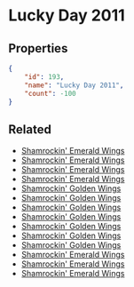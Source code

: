 # Lucky Day 2011

<no description available>

## Properties

```json
{
    "id": 193,
    "name": "Lucky Day 2011",
    "count": -100
}
```

## Related

- [Shamrockin' Emerald Wings](../items/5242-shamrockin-emerald-wings.md)
- [Shamrockin' Emerald Wings](../items/5243-shamrockin-emerald-wings.md)
- [Shamrockin' Emerald Wings](../items/5244-shamrockin-emerald-wings.md)
- [Shamrockin' Emerald Wings](../items/5245-shamrockin-emerald-wings.md)
- [Shamrockin' Golden Wings](../items/5246-shamrockin-golden-wings.md)
- [Shamrockin' Golden Wings](../items/5247-shamrockin-golden-wings.md)
- [Shamrockin' Golden Wings](../items/5248-shamrockin-golden-wings.md)
- [Shamrockin' Golden Wings](../items/5249-shamrockin-golden-wings.md)
- [Shamrockin' Golden Wings](../items/5250-shamrockin-golden-wings.md)
- [Shamrockin' Golden Wings](../items/5251-shamrockin-golden-wings.md)
- [Shamrockin' Golden Wings](../items/5252-shamrockin-golden-wings.md)
- [Shamrockin' Emerald Wings](../items/5241-shamrockin-emerald-wings.md)
- [Shamrockin' Emerald Wings](../items/5240-shamrockin-emerald-wings.md)
- [Shamrockin' Emerald Wings](../items/5239-shamrockin-emerald-wings.md)


